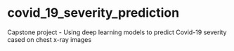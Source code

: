 # covid_19_severity_prediction
Capstone project - Using deep learning models to predict Covid-19 severity cased on chest x-ray images
